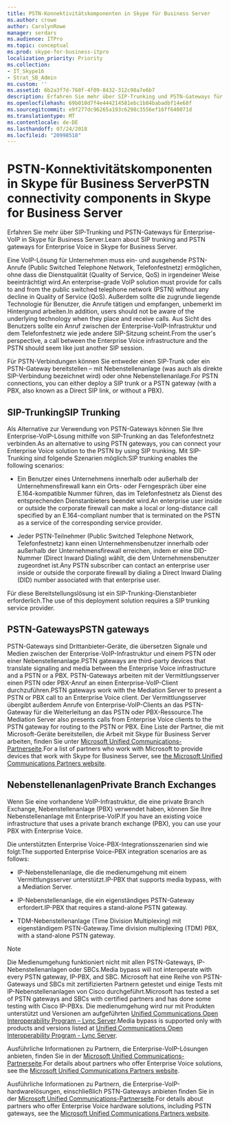 ```yaml
---
title: PSTN-Konnektivitätskomponenten in Skype für Business Server
ms.author: crowe
author: CarolynRowe
manager: serdars
ms.audience: ITPro
ms.topic: conceptual
ms.prod: skype-for-business-itpro
localization_priority: Priority
ms.collection:
- IT_Skype16
- Strat_SB_Admin
ms.custom: ''
ms.assetid: 6b2a3f7d-760f-4f09-8432-312c98a7e6b7
description: Erfahren Sie mehr über SIP-Trunking und PSTN-Gateways für Enterprise-VoIP in Skype für Business Server.
ms.openlocfilehash: 69b010d7f4e444214581ebc1b84babadbf14e68f
ms.sourcegitcommit: e9f277dc96265a193c6298c3556ef16ff640071d
ms.translationtype: MT
ms.contentlocale: de-DE
ms.lasthandoff: 07/24/2018
ms.locfileid: "20998518"
---
```

# <a name="pstn-connectivity-components-in-skype-for-business-server"></a><span data-ttu-id="d5ad4-103">PSTN-Konnektivitätskomponenten in Skype für Business Server</span><span class="sxs-lookup"><span data-stu-id="d5ad4-103">PSTN connectivity components in Skype for Business Server</span></span>
 
<span data-ttu-id="d5ad4-104">Erfahren Sie mehr über SIP-Trunking und PSTN-Gateways für Enterprise-VoIP in Skype für Business Server.</span><span class="sxs-lookup"><span data-stu-id="d5ad4-104">Learn about SIP trunking and PSTN gateways for Enterprise Voice in Skype for Business Server.</span></span>
  
<span data-ttu-id="d5ad4-105">Eine VoIP-Lösung für Unternehmen muss ein- und ausgehende PSTN-Anrufe (Public Switched Telephone Network, Telefonfestnetz) ermöglichen, ohne dass die Dienstqualität (Quality of Service, QoS) in irgendeiner Weise beeinträchtigt wird.</span><span class="sxs-lookup"><span data-stu-id="d5ad4-105">An enterprise-grade VoIP solution must provide for calls to and from the public switched telephone network (PSTN) without any decline in Quality of Service (QoS).</span></span> <span data-ttu-id="d5ad4-106">Außerdem sollte die zugrunde liegende Technologie für Benutzer, die Anrufe tätigen und empfangen, unbemerkt im Hintergrund arbeiten.</span><span class="sxs-lookup"><span data-stu-id="d5ad4-106">In addition, users should not be aware of the underlying technology when they place and receive calls.</span></span> <span data-ttu-id="d5ad4-107">Aus Sicht des Benutzers sollte ein Anruf zwischen der Enterprise-VoIP-Infrastruktur und dem Telefonfestnetz wie jede andere SIP-Sitzung scheint.</span><span class="sxs-lookup"><span data-stu-id="d5ad4-107">From the user's perspective, a call between the Enterprise Voice infrastructure and the PSTN should seem like just another SIP session.</span></span>
  
<span data-ttu-id="d5ad4-108">Für PSTN-Verbindungen können Sie entweder einen SIP-Trunk oder ein PSTN-Gateway bereitstellen – mit Nebenstellenanlage (was auch als direkte SIP-Verbindung bezeichnet wird) oder ohne Nebenstellenanlage.</span><span class="sxs-lookup"><span data-stu-id="d5ad4-108">For PSTN connections, you can either deploy a SIP trunk or a PSTN gateway (with a PBX, also known as a Direct SIP link, or without a PBX).</span></span>
  
## <a name="sip-trunking"></a><span data-ttu-id="d5ad4-109">SIP-Trunking</span><span class="sxs-lookup"><span data-stu-id="d5ad4-109">SIP Trunking</span></span>

<span data-ttu-id="d5ad4-110">Als Alternative zur Verwendung von PSTN-Gateways können Sie Ihre Enterprise-VoIP-Lösung mithilfe von SIP-Trunking an das Telefonfestnetz verbinden.</span><span class="sxs-lookup"><span data-stu-id="d5ad4-110">As an alternative to using PSTN gateways, you can connect your Enterprise Voice solution to the PSTN by using SIP trunking.</span></span> <span data-ttu-id="d5ad4-111">Mit SIP-Trunking sind folgende Szenarien möglich:</span><span class="sxs-lookup"><span data-stu-id="d5ad4-111">SIP trunking enables the following scenarios:</span></span>
  
- <span data-ttu-id="d5ad4-112">Ein Benutzer eines Unternehmens innerhalb oder außerhalb der Unternehmensfirewall kann ein Orts- oder Ferngespräch über eine E.164-kompatible Nummer führen, das im Telefonfestnetz als Dienst des entsprechenden Dienstanbieters beendet wird.</span><span class="sxs-lookup"><span data-stu-id="d5ad4-112">An enterprise user inside or outside the corporate firewall can make a local or long-distance call specified by an E.164-compliant number that is terminated on the PSTN as a service of the corresponding service provider.</span></span>
    
- <span data-ttu-id="d5ad4-113">Jeder PSTN-Teilnehmer (Public Switched Telephone Network, Telefonfestnetz) kann einen Unternehmensbenutzer innerhalb oder außerhalb der Unternehmensfirewall erreichen, indem er eine DID-Nummer (Direct Inward Dialing) wählt, die dem Unternehmensbenutzer zugeordnet ist.</span><span class="sxs-lookup"><span data-stu-id="d5ad4-113">Any PSTN subscriber can contact an enterprise user inside or outside the corporate firewall by dialing a Direct Inward Dialing (DID) number associated with that enterprise user.</span></span>
    
<span data-ttu-id="d5ad4-114">Für diese Bereitstellungslösung ist ein SIP-Trunking-Dienstanbieter erforderlich.</span><span class="sxs-lookup"><span data-stu-id="d5ad4-114">The use of this deployment solution requires a SIP trunking service provider.</span></span> 
  
## <a name="pstn-gateways"></a><span data-ttu-id="d5ad4-115">PSTN-Gateways</span><span class="sxs-lookup"><span data-stu-id="d5ad4-115">PSTN gateways</span></span>

<span data-ttu-id="d5ad4-116">PSTN-Gateways sind Drittanbieter-Geräte, die übersetzen Signale und Medien zwischen der Enterprise-VoIP-Infrastruktur und einem PSTN oder einer Nebenstellenanlage.</span><span class="sxs-lookup"><span data-stu-id="d5ad4-116">PSTN gateways are third-party devices that translate signaling and media between the Enterprise Voice infrastructure and a PSTN or a PBX.</span></span> <span data-ttu-id="d5ad4-117">PSTN-Gateways arbeiten mit der Vermittlungsserver einen PSTN oder PBX-Anruf an einen Enterprise-VoIP-Client durchzuführen.</span><span class="sxs-lookup"><span data-stu-id="d5ad4-117">PSTN gateways work with the Mediation Server to present a PSTN or PBX call to an Enterprise Voice client.</span></span> <span data-ttu-id="d5ad4-118">Der Vermittlungsserver übergibt außerdem Anrufe von Enterprise-VoIP-Clients an das PSTN-Gateway für die Weiterleitung an das PSTN oder PBX-Ressource.</span><span class="sxs-lookup"><span data-stu-id="d5ad4-118">The Mediation Server also presents calls from Enterprise Voice clients to the PSTN gateway for routing to the PSTN or PBX.</span></span> <span data-ttu-id="d5ad4-119">Eine Liste der Partner, die mit Microsoft-Geräte bereitstellen, die Arbeit mit Skype für Business Server arbeiten, finden Sie unter [Microsoft Unified Communications-Partnerseite](https://go.microsoft.com/fwlink/p/?linkId=202836).</span><span class="sxs-lookup"><span data-stu-id="d5ad4-119">For a list of partners who work with Microsoft to provide devices that work with Skype for Business Server, see  [the Microsoft Unified Communications Partners website](https://go.microsoft.com/fwlink/p/?linkId=202836).</span></span> 
  
## <a name="private-branch-exchanges"></a><span data-ttu-id="d5ad4-120">Nebenstellenanlagen</span><span class="sxs-lookup"><span data-stu-id="d5ad4-120">Private Branch Exchanges</span></span>

 <span data-ttu-id="d5ad4-121">Wenn Sie eine vorhandene VoIP-Infrastruktur, die eine private Branch Exchange, Nebenstellenanlage (PBX) verwendet haben, können Sie Ihre Nebenstellenanlage mit Enterprise-VoIP.</span><span class="sxs-lookup"><span data-stu-id="d5ad4-121">If you have an existing voice infrastructure that uses a private branch exchange (PBX), you can use your PBX with Enterprise Voice.</span></span>
  
<span data-ttu-id="d5ad4-122">Die unterstützten Enterprise Voice-PBX-Integrationsszenarien sind wie folgt:</span><span class="sxs-lookup"><span data-stu-id="d5ad4-122">The supported Enterprise Voice-PBX integration scenarios are as follows:</span></span>
  
- <span data-ttu-id="d5ad4-123">IP-Nebenstellenanlage, die die medienumgehung mit einem Vermittlungsserver unterstützt.</span><span class="sxs-lookup"><span data-stu-id="d5ad4-123">IP-PBX that supports media bypass, with a Mediation Server.</span></span>
    
- <span data-ttu-id="d5ad4-124">IP-Nebenstellenanlage, die ein eigenständiges PSTN-Gateway erfordert.</span><span class="sxs-lookup"><span data-stu-id="d5ad4-124">IP-PBX that requires a stand-alone PSTN gateway.</span></span>
    
- <span data-ttu-id="d5ad4-125">TDM-Nebenstellenanlage (Time Division Multiplexing) mit eigenständigem PSTN-Gateway.</span><span class="sxs-lookup"><span data-stu-id="d5ad4-125">Time division multiplexing (TDM) PBX, with a stand-alone PSTN gateway.</span></span>
    
> [!NOTE]
> <span data-ttu-id="d5ad4-126">Die Medienumgehung funktioniert nicht mit allen PSTN-Gateways, IP-Nebenstellenanlagen oder SBCs.</span><span class="sxs-lookup"><span data-stu-id="d5ad4-126">Media bypass will not interoperate with every PSTN gateway, IP-PBX, and SBC.</span></span> <span data-ttu-id="d5ad4-127">Microsoft hat eine Reihe von PSTN-Gateways und SBCs mit zertifizierten Partnern getestet und einige Tests mit IP-Nebenstellenanlagen von Cisco durchgeführt.</span><span class="sxs-lookup"><span data-stu-id="d5ad4-127">Microsoft has tested a set of PSTN gateways and SBCs with certified partners and has done some testing with Cisco IP-PBXs.</span></span> <span data-ttu-id="d5ad4-128">Die medienumgehung wird nur mit Produkten unterstützt und Versionen am aufgeführten [Unified Communications Open Interoperability Program – Lync Server](https://go.microsoft.com/fwlink/p/?linkId=214406).</span><span class="sxs-lookup"><span data-stu-id="d5ad4-128">Media bypass is supported only with products and versions listed at [Unified Communications Open Interoperability Program - Lync Server](https://go.microsoft.com/fwlink/p/?linkId=214406).</span></span> 
  
<span data-ttu-id="d5ad4-129">Ausführliche Informationen zu Partnern, die Enterprise-VoIP-Lösungen anbieten, finden Sie in der [Microsoft Unified Communications-Partnerseite](https://go.microsoft.com/fwlink/p/?linkId=202836).</span><span class="sxs-lookup"><span data-stu-id="d5ad4-129">For details about partners who offer Enterprise Voice solutions, see the [Microsoft Unified Communications Partners website](https://go.microsoft.com/fwlink/p/?linkId=202836).</span></span>
  
<span data-ttu-id="d5ad4-130">Ausführliche Informationen zu Partnern, die Enterprise-VoIP-hardwarelösungen, einschließlich PSTN-Gateways anbieten finden Sie in der [Microsoft Unified Communications-Partnerseite](https://go.microsoft.com/fwlink/p/?linkId=202836).</span><span class="sxs-lookup"><span data-stu-id="d5ad4-130">For details about partners who offer Enterprise Voice hardware solutions, including PSTN gateways, see the [Microsoft Unified Communications Partners website](https://go.microsoft.com/fwlink/p/?linkId=202836).</span></span>
  

